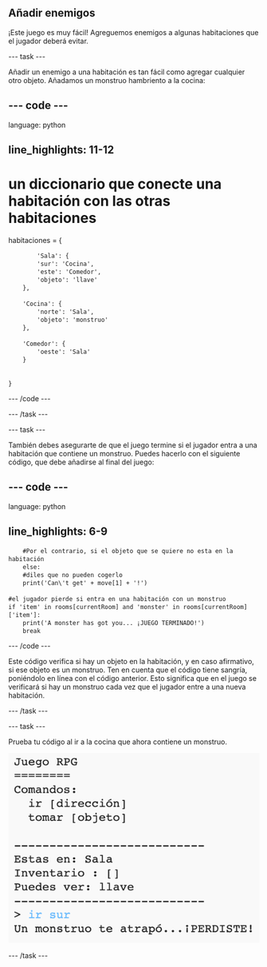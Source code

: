## Añadir enemigos

¡Este juego es muy fácil! Agreguemos enemigos a algunas habitaciones que el jugador deberá evitar.

\--- task \---

Añadir un enemigo a una habitación es tan fácil como agregar cualquier otro objeto. Añadamos un monstruo hambriento a la cocina:

## \--- code \---

language: python

## line_highlights: 11-12

# un diccionario que conecte una habitación con las otras habitaciones

habitaciones = {

            'Sala': {
            'sur': 'Cocina',
            'este': 'Comedor',
            'objeto': 'llave'
        },
    
        'Cocina': {
            'norte': 'Sala',
            'objeto': 'monstruo'
        },
    
        'Comedor': {
            'oeste': 'Sala'
        }
    
    
    }
    

\--- /code \---

\--- /task \---

\--- task \---

También debes asegurarte de que el juego termine si el jugador entra a una habitación que contiene un monstruo. Puedes hacerlo con el siguiente código, que debe añadirse al final del juego:

## \--- code \---

language: python

## line_highlights: 6-9

        #Por el contrario, si el objeto que se quiere no esta en la habitación
        else:
        #diles que no pueden cogerlo
        print('Can\'t get' + move[1] + '!')
    
    #el jugador pierde si entra en una habitación con un monstruo
    if 'item' in rooms[currentRoom] and 'monster' in rooms[currentRoom]['item']:
        print('A monster has got you... ¡JUEGO TERMINADO!')
        break
    

\--- /code \---

Este código verifica si hay un objeto en la habitación, y en caso afirmativo, si ese objeto es un monstruo. Ten en cuenta que el código tiene sangría, poniéndolo en línea con el código anterior. Esto significa que en el juego se verificará si hay un monstruo cada vez que el jugador entre a una nueva habitación.

\--- /task \---

\--- task \---

Prueba tu código al ir a la cocina que ahora contiene un monstruo.

![captura de pantalla](images/rpg-monster-test.png)

\--- /task \---